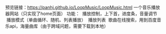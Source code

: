 预览链接：https://panhj.github.io/LoopMusic/LoopMusic.html
一个音乐播放器网站（只实现了home页面）
功能：
  播放控制，上下首，进度条，音量调节
  播放模式（单曲循环、随机、列表播放）
  播放列表
  歌曲在线搜索，用到百度音乐api，海量曲库（由于跨域问题，需要下载到本地）

